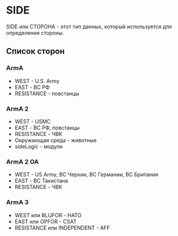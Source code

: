 # SIDE
SIDE или СТОРОНА - этот тип данных, который используется для определения стороны.
## Список сторон
### ArmA
* WEST - U.S. Army
* EAST - ВС РФ
* RESISTANCE - повстанцы
### ArmA 2
* WEST - USMC
* EAST - ВС РФ, повстанцы
* RESISTANCE - ЧВК
* Окружающая среда - животные
* sideLogic - модули
### ArmA 2 OA
* WEST - US Army, ВС Черхии, ВС Германии, ВС Британии
* EAST - ВС Такистана
* RESISTANCE - ЧВК
### ArmA 3
* WEST или BLUFOR - НАТО
* EAST или OPFOR - CSAT
* RESISTANCE или INDEPENDENT - AFF